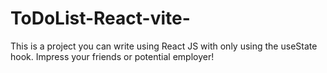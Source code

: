 # ToDoList-React-vite-
This is a project you can write using React JS with only using the useState hook. Impress your friends or potential employer!
